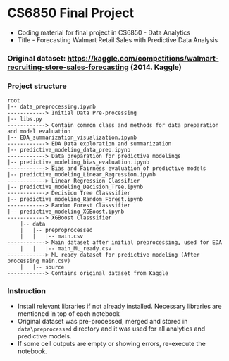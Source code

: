 # CS6850 Final Project
-  Coding material for final project in CS6850 - Data Analytics
-  Title - Forecasting Walmart Retail Sales with Predictive Data Analysis

### Original dataset: https://kaggle.com/competitions/walmart-recruiting-store-sales-forecasting (2014. Kaggle)

### Project structure
```
root
|-- data_preprocessing.ipynb                                            ------------> Initial Data Pre-processing
|-- libs.py                                                             ------------> Contain common class and methods for data preparation and model evaluation 
|-- EDA_summarization_visualization.ipynb                               ------------> EDA Data exploration and summarization
|-- predictive_modeling_data_prep.ipynb                                 ------------> Data preparation for predictive modelings
|-- predictive_modeling_bias_evaluation.ipynb                           ------------> Bias and Fairness evaluation of predictive models
|-- predictive_modeling_Linear_Regression.ipynb                         ------------> Linear Regression Classifier
|-- predictive_modeling_Decision_Tree.ipynb                             ------------> Decision Tree Classsifier
|-- predictive_modeling_Random_Forest.ipynb                             ------------> Random Forest Classsifier
|-- predictive_modeling_XGBoost.ipynb                                   ------------> XGBoost Classsifier
    |-- data
    |   |-- preproprocessed
    |   |   |-- main.csv                                                ------------> Main dataset after initial preprocessing, used for EDA
    |   |   |-- main_ML_ready.csv                                       ------------> ML ready dataset for predictive modeling (After processing main.csv)
    |   |-- source                                                      ------------> Contains original dataset from Kaggle
```

### Instruction

- Install relevant libraries if not already installed. Necessary libraries are mentioned in top of each notebook
- Original dataset was pre-processed, merged and stored in ```data\preprocessed``` directory and it was used for all analytics and predictive models.
- If some cell outputs are empty or showing errors, re-execute the notebook.